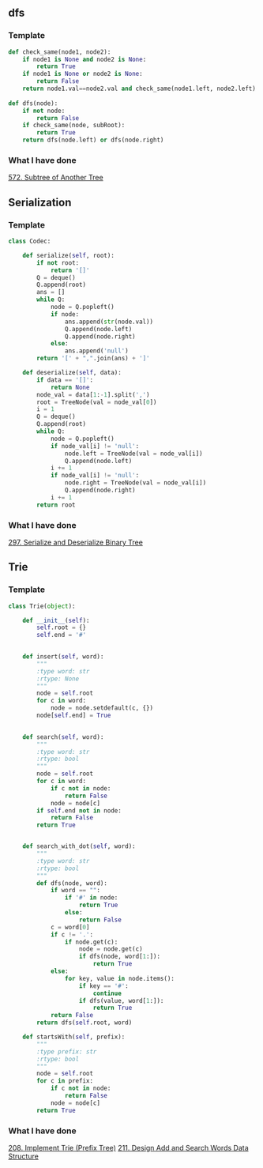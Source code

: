 ## dfs
### Template
``` python
def check_same(node1, node2):
    if node1 is None and node2 is None:
        return True
    if node1 is None or node2 is None:
        return False
    return node1.val==node2.val and check_same(node1.left, node2.left) and check_same(node1.right, node2.right)
    
def dfs(node):
    if not node:
        return False
    if check_same(node, subRoot):
        return True
    return dfs(node.left) or dfs(node.right)
```
### What I have done
[572. Subtree of Another Tree](https://leetcode.com/problems/subtree-of-another-tree/)

## Serialization
### Template
``` python
class Codec:

    def serialize(self, root):
        if not root:
            return '[]'
        Q = deque()
        Q.append(root)
        ans = []
        while Q:
            node = Q.popleft()
            if node:
                ans.append(str(node.val))
                Q.append(node.left)
                Q.append(node.right)
            else:
                ans.append('null')
        return '[' + ",".join(ans) + ']'

    def deserialize(self, data):
        if data == '[]':
            return None
        node_val = data[1:-1].split(',')
        root = TreeNode(val = node_val[0])
        i = 1
        Q = deque()
        Q.append(root)
        while Q:
            node = Q.popleft()
            if node_val[i] != 'null':
                node.left = TreeNode(val = node_val[i])
                Q.append(node.left)
            i += 1
            if node_val[i] != 'null':
                node.right = TreeNode(val = node_val[i])
                Q.append(node.right)
            i += 1
        return root
```

### What I have done
[297. Serialize and Deserialize Binary Tree](https://leetcode.com/problems/serialize-and-deserialize-binary-tree/description/)

## Trie
### Template
``` python
class Trie(object):

    def __init__(self):
        self.root = {}
        self.end = '#'
        

    def insert(self, word):
        """
        :type word: str
        :rtype: None
        """
        node = self.root
        for c in word:
            node = node.setdefault(c, {})
        node[self.end] = True
        

    def search(self, word):
        """
        :type word: str
        :rtype: bool
        """
        node = self.root
        for c in word:
            if c not in node:
                return False
            node = node[c]
        if self.end not in node:
            return False
        return True


    def search_with_dot(self, word):
        """
        :type word: str
        :rtype: bool
        """
        def dfs(node, word):
            if word == "":
                if '#' in node:
                    return True
                else:
                    return False
            c = word[0]
            if c != '.':
                if node.get(c):
                    node = node.get(c)
                    if dfs(node, word[1:]):
                        return True
            else:
                for key, value in node.items():
                    if key == '#':
                        continue
                    if dfs(value, word[1:]):
                        return True
            return False
        return dfs(self.root, word)

    def startsWith(self, prefix):
        """
        :type prefix: str
        :rtype: bool
        """
        node = self.root
        for c in prefix:
            if c not in node:
                return False
            node = node[c]
        return True
```
### What I have done
[208. Implement Trie (Prefix Tree)](https://leetcode.com/problems/implement-trie-prefix-tree/description/)
[211. Design Add and Search Words Data Structure](https://leetcode.com/problems/design-add-and-search-words-data-structure/description/)
